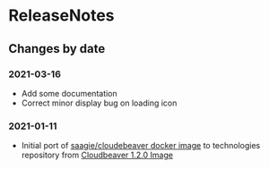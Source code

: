 ReleaseNotes
============

Changes by date
---------------

### 2021-03-16

- Add some documentation
- Correct minor display bug on loading icon

### 2021-01-11

 - Initial port of [saagie/cloudebeaver docker image](https://hub.docker.com/r/saagie/cloudebeaver) to technologies repository from [Cloudbeaver 1.2.0 Image](https://github.com/dbeaver/cloudbeaver)
 
 